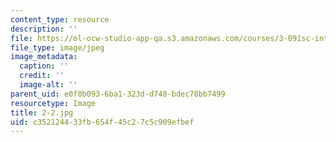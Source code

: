 ```yaml
---
content_type: resource
description: ''
file: https://ol-ocw-studio-app-qa.s3.amazonaws.com/courses/3-091sc-introduction-to-solid-state-chemistry-fall-2010/c352124433fb654f45c27c5c909efbef_2-2.jpg
file_type: image/jpeg
image_metadata:
  caption: ''
  credit: ''
  image-alt: ''
parent_uid: e0f0b093-6ba1-323d-d748-bdec78bb7499
resourcetype: Image
title: 2-2.jpg
uid: c3521244-33fb-654f-45c2-7c5c909efbef
---
```

